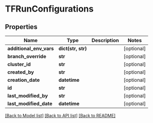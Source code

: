 # TFRunConfigurations

## Properties
Name | Type | Description | Notes
------------ | ------------- | ------------- | -------------
**additional_env_vars** | **dict(str, str)** |  | [optional] 
**branch_override** | **str** |  | [optional] 
**cluster_id** | **str** |  | [optional] 
**created_by** | **str** |  | [optional] 
**creation_date** | **datetime** |  | [optional] 
**id** | **str** |  | [optional] 
**last_modified_by** | **str** |  | [optional] 
**last_modified_date** | **datetime** |  | [optional] 

[[Back to Model list]](../README.md#documentation-for-models) [[Back to API list]](../README.md#documentation-for-api-endpoints) [[Back to README]](../README.md)



